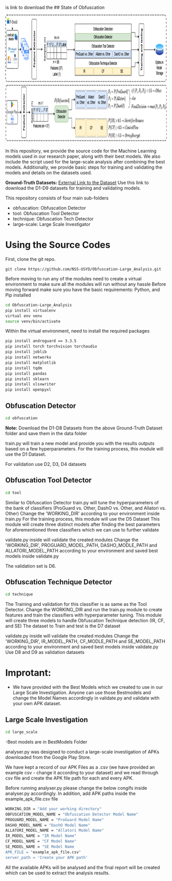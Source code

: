 is link to download the ## State of Obfuscation

<div align="center">
    <img src="/BD.png" width="900" height="400" alt="overall architecure"/>
</div>

In this repository, we provide the source code for the Machine Learning models used in our research paper, along with their best models. We also include the script used for the large-scale analysis after combining the best models. Additionally, we provide basic steps for training and validating the models and details on the datasets used.

**Ground-Truth Datasets:** [External Link to the Dataset]([/guides/content/editing-an-existing-page#modifying-front-matter](https://unsw-my.sharepoint.com/:f:/g/personal/z5429691_ad_unsw_edu_au/ErEx7ht7XZhGuS2frV16j5UBBJvHxZuIou1ARFu27SLHUw?e=qjysgZ))
Use this link to download the D1-D9 datasets for training and validating models.


This repository consists of four main sub-folders
- obfuscation: Obfuscation Detector
- tool: Obfuscation Tool Detector
- technique: Obfuscation Tech Detector
- large-scale: Large Scale Investigator

# Using the Source Codes

First, clone the git repo.
```
git clone https://github.com/NSS-USYD/Obfuscation-Large_Analysis.git
```

Before moving to run any of the modules need to create a virtual environment to make sure all the modules will run without any hassle
Before moving forward make sure you have the basic requirements: Python, and Pip installed

```sh
cd Obfuscation-Large_Analysis
pip install virtualenv
virtual env venv
source venv/bin/activate
```
Within the virtual environment, need to install the required packages
```sh
pip install androguard == 3.3.5
pip install torch torchvision torchaudio
pip install joblib
pip install networkx
pip install matplotlib
pip install tqdm
pip install pandas
pip install sklearn
pip install xlsxwriter
pip install openpyxl
```

## Obfuscation Detector
```sh
cd obfuscation
```
**Note:**
Download the D1-D8 Datasets from the above Ground-Truth Dataset folder and save them in the data folder

train.py will train a new model and provide you with the results outputs based on a few hyperparameters. 
For the training process, this module will use the D1 Dataset.

For validation use D2, D3, D4 datasets

## Obfuscation Tool Detector
```sh
cd tool
```
Similar to Obfuscation Detector train.py will tune the hyperparameters of the bank of classifiers (ProGuard vs. Other, DashO vs. Other, and Allatori vs. Other)
Change the 'WORKING_DIR' according to your environment inside train.py
For the training process, this module will use the D5 Dataset
This module will create three distinct models after finding the best parameters for aforementioned three classifiers which we can use to further validate

validate.py inside will validate the created modules
Change the 'WORKING_DIR', PROGUARD_MODEL_PATH, DASHO_MODLE_PATH and ALLATORI_MODEL_PATH according to your environment and saved best models inside validate.py

The validation set is D6.

## Obfuscation Technique Detector
```sh
cd technique
```
The Training and validation for this classifier is as same as the Tool Detector. Change the WORKING_DIR and run the train.py module to create features and train the classifiers with hyperparameter tuning. This module will create three models to handle Obfuscation Technique detection (IR, CF, and SE)
The dataset to Train and test is the D7 dataset

validate.py inside will validate the created modules
Change the 'WORKING_DIR', IR_MODEL_PATH, CF_MODLE_PATH and SE_MODEL_PATH according to your environment and saved best models inside validate.py
Use D8 and D9 as validation datasets

# Improtant:

- We have provided with the Best Models which we created to use in our Large Scale Investigation. Anyone can use those Bestmodels and change the Model Names accordingly in validate.py and validate with your own APK dataset.


## Large Scale Investigation
```sh
cd large_scale
```
-Best models are in BestModels Folder

analyser.py was designed to conduct a large-scale investigation of APKs downloaded from the Google Play Store.

We have kept a record of our APK Files as a .csv (we have provided an example csv - change it according to your dataset) and we read through csv file and create the APK file path for each and every APK.

Before running analyser.py please change the below congifs inside analyser.py accordingly.
In addition, add APK paths inside the example_apk_file.csv file
```sh
WORKING_DIR = "Add your working directory"
OBFUSCATION_MODEL_NAME = "Obfuscation Detector Model Name"
PROGUARD_MODEL_NAME = "ProGuard Model Name"
DASHO_MODEL_NAME = "DashO Model Name"
ALLATORI_MODEL_NAME = "Allatori Model Name"
IR_MODEL_NAME = "IR Model Name"
CF_MODEL_NAME = "CF Model Name"
SE_MODEL_NAME = "SE Model Name
APK_FILE = "example_apk_file.csv"
server_path = 'Create your APK path'
```
All the available APKs will be analysed and the final report will be created which can be used to extract the analysis results.
